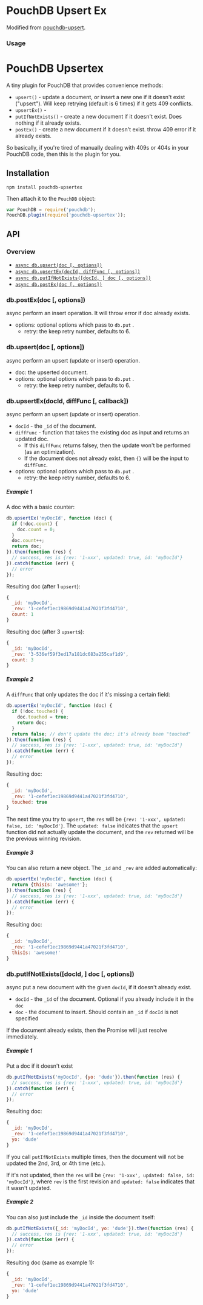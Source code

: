 # PouchDB Upsert Ex

Modified from [pouchdb-upsert](https://github.com/pouchdb/upsert).

### Usage

PouchDB Upsertex
=====

A tiny plugin for PouchDB that provides convenience methods:

* `upsert()` - update a document, or insert a new one if it doesn't exist ("upsert"). Will keep retrying (default is 6 times) if it gets 409 conflicts.
* `upsertEx()` -
* `putIfNotExists()` - create a new document if it doesn't exist. Does nothing if it already exists.
* `postEx()` - create a new document if it doesn't exist. throw 409 error if it already exists.

So basically, if you're tired of manually dealing with 409s or 404s in your PouchDB code, then this is the plugin for you.

Installation
------

```
npm install pouchdb-upsertex
```

Then attach it to the `PouchDB` object:

```js
var PouchDB = require('pouchdb');
PouchDB.plugin(require('pouchdb-upsertex'));
```

API
--------


### Overview

* [`async db.upsert(doc [, options])`](#dbupsertdoc--options)
* [`async db.upsertEx(docId, diffFunc [, options])`](#dbupsertexdocid-difffunc--options)
* [`async db.putIfNotExists([docId, ] doc [, options])`](#dbputifnotexistsdocid--doc--options)
* [`async db.postEx(doc [, options])`](#dbupsertdoc--options)

### db.postEx(doc [, options])

async perform an insert operation. It will throw error if doc already exists.

* options: optional options which pass to `db.put` .
  * retry: the keep retry number, defaults to 6.

### db.upsert(doc [, options])

async perform an upsert (update or insert) operation.

* doc: the upserted document.
* options: optional options which pass to `db.put` .
  * retry: the keep retry number, defaults to 6.

### db.upsertEx(docId, diffFunc [, callback])

async perform an upsert (update or insert) operation.

* `docId` - the `_id` of the document.
* `diffFunc` - function that takes the existing doc as input and returns an updated doc.
  * If this `diffFunc` returns falsey, then the update won't be performed (as an optimization).
  * If the document does not already exist, then `{}` will be the input to `diffFunc`.
* options: optional options which pass to `db.put` .
  * retry: the keep retry number, defaults to 6.

##### Example 1

A doc with a basic counter:

```js
db.upsertEx('myDocId', function (doc) {
  if (!doc.count) {
    doc.count = 0;
  }
  doc.count++;
  return doc;
}).then(function (res) {
  // success, res is {rev: '1-xxx', updated: true, id: 'myDocId'}
}).catch(function (err) {
  // error
});
```

Resulting doc (after 1 `upsert`):

```js
{
  _id: 'myDocId',
  _rev: '1-cefef1ec19869d9441a47021f3fd4710',
  count: 1
}
```

Resulting doc (after 3 `upsert`s):

```js
{
  _id: 'myDocId',
  _rev: '3-536ef59f3ed17a181dc683a255caf1d9',
  count: 3
}
```

##### Example 2

A `diffFunc` that only updates the doc if it's missing a certain field:

```js
db.upsertEx('myDocId', function (doc) {
  if (!doc.touched) {
    doc.touched = true;
    return doc;
  }
  return false; // don't update the doc; it's already been "touched"
}).then(function (res) {
  // success, res is {rev: '1-xxx', updated: true, id: 'myDocId'}
}).catch(function (err) {
  // error
});
```

Resulting doc:

```js
{
  _id: 'myDocId',
  _rev: '1-cefef1ec19869d9441a47021f3fd4710',
  touched: true
}
```

The next time you try to `upsert`, the `res` will be `{rev: '1-xxx', updated: false, id: 'myDocId'}`. The `updated: false` indicates that the `upsert` function did not actually update the document, and the `rev` returned will be the previous winning revision.

##### Example 3

You can also return a new object. The `_id` and `_rev` are added automatically:

```js
db.upsertEx('myDocId', function (doc) {
  return {thisIs: 'awesome!'};
}).then(function (res) {
  // success, res is {rev: '1-xxx', updated: true, id: 'myDocId'}
}).catch(function (err) {
  // error
});
```

Resulting doc:

```js
{
  _id: 'myDocId',
  _rev: '1-cefef1ec19869d9441a47021f3fd4710',
  thisIs: 'awesome!'
}
```

### db.putIfNotExists([docId, ] doc [, options])

async put a new document with the given `docId`, if it doesn't already exist.

* `docId` - the `_id` of the document. Optional if you already include it in the `doc`
* `doc` - the document to insert. Should contain an `_id` if `docId` is not specified

If the document already exists, then the Promise will just resolve immediately.

##### Example 1

Put a doc if it doesn't exist

```js
db.putIfNotExists('myDocId', {yo: 'dude'}).then(function (res) {
  // success, res is {rev: '1-xxx', updated: true, id: 'myDocId'}
}).catch(function (err) {
  // error
});
```

Resulting doc:

```js
{
  _id: 'myDocId',
  _rev: '1-cefef1ec19869d9441a47021f3fd4710',
  yo: 'dude'
}
```

If you call `putIfNotExists` multiple times, then the document will not be updated the 2nd, 3rd, or 4th time (etc.).

If it's not updated, then the `res` will be `{rev: '1-xxx', updated: false, id: 'myDocId'}`, where `rev` is the first revision and `updated: false` indicates that it wasn't updated.

##### Example 2

You can also just include the `_id` inside the document itself:

```js
db.putIfNotExists({_id: 'myDocId', yo: 'dude'}).then(function (res) {
  // success, res is {rev: '1-xxx', updated: true, id: 'myDocId'}
}).catch(function (err) {
  // error
});
```

Resulting doc (same as example 1):

```js
{
  _id: 'myDocId',
  _rev: '1-cefef1ec19869d9441a47021f3fd4710',
  yo: 'dude'
}
```

